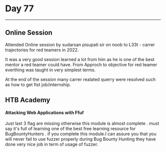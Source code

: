 # Day 77
___
## Online Session
Attended Online session by sudarsan pisupati sir on noob to L33t - carrer trajectories for red teamers  in 2022.

It was a very good session learned a lot from him as he is one of the best mentor a red teamer could have. From Approch to objective for red teamer everthing was taught in very simplest terms.

At the end of the session many carrer realated querry were resolved such as how to get fist job/internship.


## HTB Academy

#### Attacking Web Applications with Ffuf

Just last 3 flag are missing otherwise this module is almost complete . must say it's full of learning one of the best free learning resource for BugBountyHunters . if you complete this module.I can assure you that you will never fail to use fuzzer properly during Bug Bounty Hunting they have done very nice job in term of usage of fuzzer.
